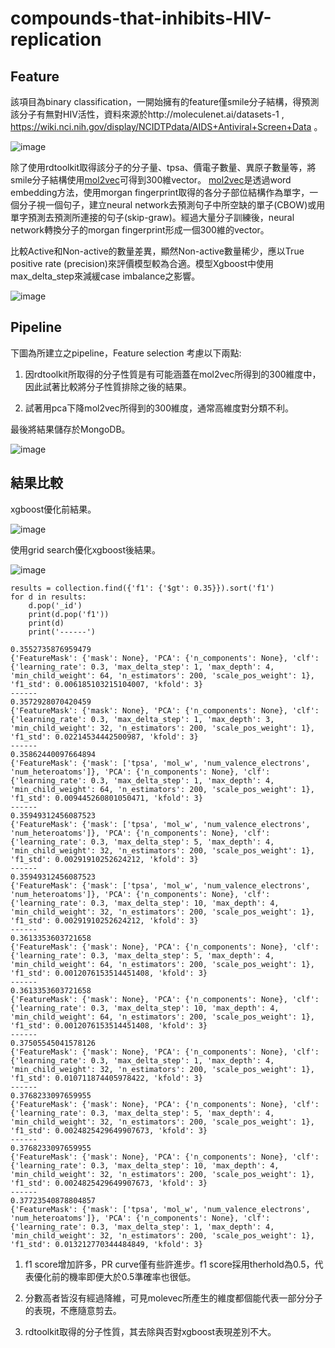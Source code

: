 # compounds-that-inhibits-HIV-replication

## Feature

該項目為binary classification，一開始擁有的feature僅smile分子結構，得預測該分子有無對HIV活性，資料來源於http://moleculenet.ai/datasets-1 , https://wiki.nci.nih.gov/display/NCIDTPdata/AIDS+Antiviral+Screen+Data 。

![image](pics/data.png)

除了使用rdtoolkit取得該分子的分子量、tpsa、價電子數量、異原子數量等，將smile分子結構使用[mol2vec](https://pubs.acs.org/doi/10.1021/acs.jcim.7b00616)可得到300維vector。
[mol2vec](https://pubs.acs.org/doi/10.1021/acs.jcim.7b00616)是透過word embedding方法，使用morgan fingerprint取得的各分子部位結構作為單字，一個分子視一個句子，建立neural 
network去預測句子中所空缺的單子(CBOW)或用單字預測去預測所連接的句子(skip-graw)。經過大量分子訓練後，neural network轉換分子的morgan fingerprint形成一個300維的vector。

比較Active和Non-active的數量差異，顯然Non-active數量稀少，應以True positive rate (precision)來評價模型較為合適。模型Xgboost中使用max_delta_step來減緩case imbalance之影響。

![image](pics/data2.png)

## Pipeline

下圖為所建立之pipeline，Feature selection 考慮以下兩點:

1. 因rdtoolkit所取得的分子性質是有可能涵蓋在mol2vec所得到的300維度中，因此試著比較將分子性質排除之後的結果。

2. 試著用pca下降mol2vec所得到的300維度，通常高維度對分類不利。

最後將結果儲存於MongoDB。

![image](pics/Diagram.png)

## 結果比較

xgboost優化前結果。

![image](pics/xgboost_before.png)

使用grid search優化xgboost後結果。

![image](pics/xgboost_optimized.png)

```
results = collection.find({'f1': {'$gt': 0.35}}).sort('f1')
for d in results:
    d.pop('_id')
    print(d.pop('f1'))
    print(d)
    print('------')
```

```
0.3552735876959479
{'FeatureMask': {'mask': None}, 'PCA': {'n_components': None}, 'clf': {'learning_rate': 0.3, 'max_delta_step': 1, 'max_depth': 4, 'min_child_weight': 64, 'n_estimators': 200, 'scale_pos_weight': 1}, 'f1_std': 0.006185103215104007, 'kfold': 3}
------
0.3572928070420459
{'FeatureMask': {'mask': None}, 'PCA': {'n_components': None}, 'clf': {'learning_rate': 0.3, 'max_delta_step': 1, 'max_depth': 3, 'min_child_weight': 32, 'n_estimators': 200, 'scale_pos_weight': 1}, 'f1_std': 0.02214534442500987, 'kfold': 3}
------
0.35862440097664894
{'FeatureMask': {'mask': ['tpsa', 'mol_w', 'num_valence_electrons', 'num_heteroatoms']}, 'PCA': {'n_components': None}, 'clf': {'learning_rate': 0.3, 'max_delta_step': 1, 'max_depth': 4, 'min_child_weight': 64, 'n_estimators': 200, 'scale_pos_weight': 1}, 'f1_std': 0.009445260801050471, 'kfold': 3}
------
0.35949312456087523
{'FeatureMask': {'mask': ['tpsa', 'mol_w', 'num_valence_electrons', 'num_heteroatoms']}, 'PCA': {'n_components': None}, 'clf': {'learning_rate': 0.3, 'max_delta_step': 5, 'max_depth': 4, 'min_child_weight': 32, 'n_estimators': 200, 'scale_pos_weight': 1}, 'f1_std': 0.00291910252624212, 'kfold': 3}
------
0.35949312456087523
{'FeatureMask': {'mask': ['tpsa', 'mol_w', 'num_valence_electrons', 'num_heteroatoms']}, 'PCA': {'n_components': None}, 'clf': {'learning_rate': 0.3, 'max_delta_step': 10, 'max_depth': 4, 'min_child_weight': 32, 'n_estimators': 200, 'scale_pos_weight': 1}, 'f1_std': 0.00291910252624212, 'kfold': 3}
------
0.3613353603721658
{'FeatureMask': {'mask': None}, 'PCA': {'n_components': None}, 'clf': {'learning_rate': 0.3, 'max_delta_step': 5, 'max_depth': 4, 'min_child_weight': 64, 'n_estimators': 200, 'scale_pos_weight': 1}, 'f1_std': 0.0012076153514451408, 'kfold': 3}
------
0.3613353603721658
{'FeatureMask': {'mask': None}, 'PCA': {'n_components': None}, 'clf': {'learning_rate': 0.3, 'max_delta_step': 10, 'max_depth': 4, 'min_child_weight': 64, 'n_estimators': 200, 'scale_pos_weight': 1}, 'f1_std': 0.0012076153514451408, 'kfold': 3}
------
0.37505545041578126
{'FeatureMask': {'mask': None}, 'PCA': {'n_components': None}, 'clf': {'learning_rate': 0.3, 'max_delta_step': 1, 'max_depth': 4, 'min_child_weight': 32, 'n_estimators': 200, 'scale_pos_weight': 1}, 'f1_std': 0.010711874405978422, 'kfold': 3}
------
0.3768233097659955
{'FeatureMask': {'mask': None}, 'PCA': {'n_components': None}, 'clf': {'learning_rate': 0.3, 'max_delta_step': 5, 'max_depth': 4, 'min_child_weight': 32, 'n_estimators': 200, 'scale_pos_weight': 1}, 'f1_std': 0.0024825429649907673, 'kfold': 3}
------
0.3768233097659955
{'FeatureMask': {'mask': None}, 'PCA': {'n_components': None}, 'clf': {'learning_rate': 0.3, 'max_delta_step': 10, 'max_depth': 4, 'min_child_weight': 32, 'n_estimators': 200, 'scale_pos_weight': 1}, 'f1_std': 0.0024825429649907673, 'kfold': 3}
------
0.37723540878804857
{'FeatureMask': {'mask': ['tpsa', 'mol_w', 'num_valence_electrons', 'num_heteroatoms']}, 'PCA': {'n_components': None}, 'clf': {'learning_rate': 0.3, 'max_delta_step': 1, 'max_depth': 4, 'min_child_weight': 32, 'n_estimators': 200, 'scale_pos_weight': 1}, 'f1_std': 0.013212770344484849, 'kfold': 3}
```

1. f1 score增加許多，PR curve僅有些許進步。f1 score採用therhold為0.5，代表優化前的機率即便大於0.5準確率也很低。

2. 分數高者皆沒有經過降維，可見molevec所產生的維度都個能代表一部分分子的表現，不應隨意剪去。

3. rdtoolkit取得的分子性質，其去除與否對xgboost表現差別不大。
